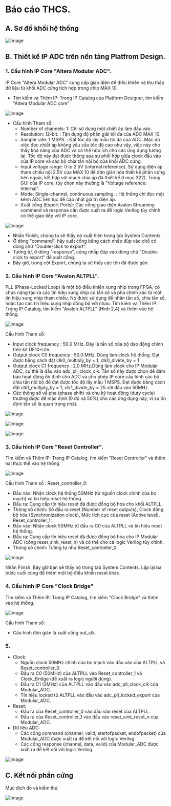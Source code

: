 
# Báo cáo THCS.

## A. Sơ đồ khối hệ thống 

![Image](https://github.com/user-attachments/assets/d52df7ff-f454-4f43-83dc-4018aa4963c5)

## B. Thiết kế IP ADC trên nền tảng Platfrom Design.
### 1. Cấu hình IP Core "Altera Modular ADC".
IP Core "Altera Modular ADC" cung cấp giao diện để điều khiển và thu thập dữ liệu từ khối ADC cứng tích hợp trong chip MAX 10.
- Tìm kiếm và Thêm IP: Trong IP Catalog của Platform Designer, tìm kiếm "Altera Modular ADC core"

![Image](https://github.com/user-attachments/assets/ac0ded53-5302-4c9a-b8b5-d6f79555611c)

- Cấu hình Tham số:
    - Number of channels: 1: Chỉ sử dụng một chiết áp làm đầu vào.
    - Resolution: 12-bit. : Tận dụng độ phân giải tối đa của ADC MAX 10.
    - Sample rate: 1 MSPS. : Đặt tốc độ lấy mẫu tối đa của ADC. Mặc dù việc đọc chiết áp không yêu cầu tốc độ cao như vậy, việc này cho thấy khả năng của ADC và có thể hữu ích cho các ứng dụng tương lai. Tốc độ này đạt được thông qua sự phối hợp giữa clock đầu vào của IP core và các bộ chia tần nội bộ của khối ADC cứng.
    - Input voltage range: 0 to 2.5V (internal reference). Sử dụng điện áp tham chiếu nội 2.5V của MAX 10 để đơn giản hóa thiết kế phần cứng bên ngoài, kết hợp với mạch chia áp đã thiết kế ở mục 322). Trong GUI của IP core, tùy chọn này thường là "Voltage reference: Internal".
    - Mode: Single-channel, continuous sampling. : Hệ thống chỉ đọc một kênh ADC liên tục để cập nhật giá trị điện áp.
    - Xuất cổng (Export Ports): Các cổng giao diện Avalon Streaming command và response cần được xuất ra để logic Verilog tùy chỉnh có thể giao tiếp với IP core.

![Image](https://github.com/user-attachments/assets/010bde0a-47cc-4448-a5ee-bcf85d7dfa6d)

- Nhấn Finish, chúng ta sẽ thấy nó xuất hiện trong tab System Contents.
- Ở dòng "command", hãy xuất cổng bằng cách nhấp đúp vào chỗ có dòng chữ "Double-click to export".
- Tương tự, ở dòng "response", cũng nhấp đúp vào dòng chữ "Double-click to export" để xuất cổng.
- Bây giờ, trong cột Export, chúng ta sẽ thấy các tên đã được gán.
### 2. Cấu hình IP Core "Avalon ALTPLL".
PLL (Phase-Locked Loop) là một bộ điều khiển xung nhịp trong FPGA, có chức năng tạo ra các tín hiệu xung nhịp có tần số và pha chính xác từ một tín hiệu xung nhịp tham chiếu. Nó được sử dụng để nhân tần số, chia tần số, hoặc tạo các tín hiệu xung nhịp đồng bộ với nhau.
Tìm kiếm và Thêm IP: Trong IP Catalog, tìm kiếm "Avalon ALTPLL" (Hình 2.4) và thêm vào hệ thống.

![Image](https://github.com/user-attachments/assets/29ffc6d9-15fc-466e-8111-046c2f6000d8)

Cấu hình Tham số: 
- Input clock frequency : 50.0 MHz. Đây là tần số của bộ dao động chính trên kit DE10-Lite.
- Output clock C0 frequency : 50.0 MHz. Dùng làm clock hệ thống. Đạt được bằng cách đặt clk0_multiply_by = 1, clk0_divide_by = 1
- Output clock C1 frequency : 2.0 MHz.Dùng làm clock cho IP Modular ADC, cụ thể là đầu vào adc_pll_clock_clk. Tần số này được chọn để đảm bảo hoạt động ổn định cho ADC và cho phép IP core cấu hình các bộ chia tần nội bộ để đạt được tốc độ lấy mẫu 1 MSPS. Đạt được bằng cách đặt clk1_multiply_by = 1, clk1_divide_by = 25 với đầu vào 50MHz.
- Các thông số về pha (phase shift) và chu kỳ hoạt động (duty cycle) thường được để mặc định (0 độ và 50%) cho các ứng dụng này, vì sự ổn định tần số là quan trọng nhất.

![Image](https://github.com/user-attachments/assets/2bfecdcd-d37e-492f-89bc-e37efa95ff14)

![Image](https://github.com/user-attachments/assets/3242a00b-339f-4caa-9f24-eb54a12d0e91)

![Image](https://github.com/user-attachments/assets/ee8d42ab-b07e-4edb-a1de-22421821792e)

### 3. Cấu hình IP Core "Reset Controller".

Tìm kiếm và Thêm IP: Trong IP Catalog, tìm kiếm "Reset Controller" và thêm hai thực thể vào hệ thống

![Image](https://github.com/user-attachments/assets/fd4a7045-aa69-4e9b-9bb4-3e0a868c0649)

Cấu hình Tham số :
Reset_controller_0:
- Đầu vào: Nhận clock hệ thống 50MHz (từ nguồn clock chính của bo mạch) và tín hiệu reset hệ thống.
- Đầu ra: Cung cấp tín hiệu reset đã được đồng bộ hóa cho khối ALTPLL.
- Thông số chính: Số đầu ra reset (Number of reset outputs), Clock đồng bộ hóa (Synchronization clock), Mức tích cực của reset (Active level).
Reset_controller_1:
- Đầu vào: Nhận clock 50MHz từ đầu ra C0 của ALTPLL và tín hiệu reset hệ thống.
- Đầu ra: Cung cấp tín hiệu reset đã được đồng bộ hóa cho IP Modular ADC (cổng reset_sink_reset_n) và có thể cho cả logic Verilog tùy chỉnh.
- Thông số chính: Tương tự như Reset_controller_0.

![Image](https://github.com/user-attachments/assets/50b8e453-7c38-4b07-b0a7-171ea8797988)

Nhấn Finish. Bây giờ bạn sẽ thấy nó trong tab System Contents.
Lặp lại ba bước cuối cùng để thêm một bộ điều khiển reset khác.

### 4. Cấu hình IP Core "Clock Bridge"
Tìm kiếm và Thêm IP: Trong IP Catalog, tìm kiếm "Clock Bridge" và thêm vào hệ thống.

![Image](https://github.com/user-attachments/assets/d04129c9-58e3-46d3-99a2-a3ae3224c017)

Cấu hình Tham số:
- Cấu hình đơn giản là xuất cổng out_clk.

### 5. 

- Clock:
  - Nguồn clock 50MHz chính của bo mạch vào đầu vào của ALTPLL và Reset_controller_0.
  - Đầu ra C0 (50MHz) của ALTPLL vào Reset_controller_1 và Clock_Bridge (để xuất ra logic người dùng).
  - Đầu ra C1 (2MHz) của ALTPLL vào đầu vào adc_pll_clock_clk của Modular_ADC.
  - Tín hiệu locked từ ALTPLL vào đầu vào adc_pll_locked_export của Modular_ADC.
- Reset:
  - Đầu ra của Reset_controller_0 vào đầu vào reset của ALTPLL.
  - Đầu ra của Reset_controller_1 vào đầu vào reset_sink_reset_n của Modular_ADC.
- Dữ liệu ADC:
  - Các cổng command (channel, valid, startofpacket, endofpacket) của Modular_ADC được xuất ra để kết nối với logic Verilog.
  - Các cổng response (channel, data, valid) của Modular_ADC được xuất ra để kết nối với logic Verilog.

![Image](https://github.com/user-attachments/assets/94281c38-a0e9-45f3-847a-0bfc16888c23)

## C. Kết nối phần cứng
Mục địch đo và kiểm thử

![Image](https://github.com/user-attachments/assets/56f286d7-24ba-45a2-90d2-97cc2b2d0aad)

  
